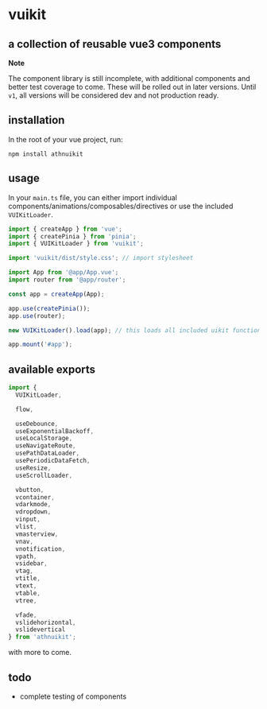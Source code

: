 # vuikit

## a collection of reusable vue3 components

**Note** 

The component library is still incomplete, with additional components and better test coverage to come. These will be rolled out in later versions. Until `v1`, all versions will be considered dev and not production ready.



## installation

In the root of your vue project, run:
```
npm install athnuikit
```


## usage

In your `main.ts` file, you can either import individual components/animations/composables/directives or use the included `VUIKitLoader`.

```ts
import { createApp } from 'vue';
import { createPinia } from 'pinia';
import { VUIKitLoader } from 'vuikit';

import 'vuikit/dist/style.css'; // import stylesheet

import App from '@app/App.vue';
import router from '@app/router';

const app = createApp(App);

app.use(createPinia());
app.use(router);

new VUIKitLoader().load(app); // this loads all included uikit functionality

app.mount('#app');
```


## available exports

```ts
import { 
  VUIKitLoader,

  flow,

  useDebounce,
  useExponentialBackoff,
  useLocalStorage,
  useNavigateRoute,
  usePathDataLoader,
  usePeriodicDataFetch,
  useResize,
  useScrollLoader,

  vbutton,
  vcontainer,
  vdarkmode,
  vdropdown,
  vinput,
  vlist,
  vmasterview,
  vnav,
  vnotification,
  vpath,
  vsidebar,
  vtag,
  vtitle,
  vtext,
  vtable,
  vtree,

  vfade,
  vslidehorizontal,
  vslidevertical
} from 'athnuikit';
```

with more to come.


## todo

- complete testing of components